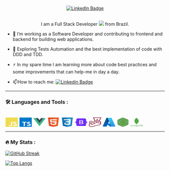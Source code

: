 <div id="heder" align="center">
  <img src="https://media.giphy.com/media/qgQUggAC3Pfv687qPC/giphy.gif" alt="">

<div id="badges">
  <a href="https://www.linkedin.com/in/brenomelomendes/">
    <img src="https://img.shields.io/badge/LinkedIn-blue?style=for-the-badge&logo=linkedin&logoColor=white" alt="LinkedIn Badge"/>
  </a>
</div>
<img src="https://komarev.com/ghpvc/?username=brenokf&style=flat-square&color=blue" alt=""/>

I am a Full Stack Developer <img src="https://media.giphy.com/media/AT6LbRAazEoPm/giphy.gif" width="30"> from Brazil.
</div>

- :telescope: I’m working as a Software Developer and contributing to frontend and backend for building web applications.

- :seedling: Exploring Tests Automation and the best implementation of code with DDD and TDD.

- :zap: In my spare time I am learning more about code best practices and some improvements that can help-me in day a day.

- :mailbox:How to reach me: [![Linkedin Badge](https://img.shields.io/badge/-Breno-blue?style=flat&logo=Linkedin&logoColor=white)](https://www.linkedin.com/in/brenomelomendes/)

---

### :hammer_and_wrench: Languages and Tools :

<div style="display: inline_block; align-items: center;">
<br>
  <img align="center" alt="Breno-Js" height="30" width="40" src="https://raw.githubusercontent.com/devicons/devicon/master/icons/javascript/javascript-plain.svg">
  <img align="center" alt="Breno-Ts" height="30" width="40" src="https://raw.githubusercontent.com/devicons/devicon/master/icons/typescript/typescript-plain.svg">
  <img align="center" alt="vuejs" height="30" width="40" src="https://raw.githubusercontent.com/devicons/devicon/master/icons/vuejs/vuejs-original.svg">
  <img align="center" alt="Rafa-HTML" height="30" width="40" src="https://raw.githubusercontent.com/devicons/devicon/master/icons/html5/html5-original.svg">
  <img align="center" alt="Rafa-CSS" height="30" width="40" src="https://raw.githubusercontent.com/devicons/devicon/master/icons/css3/css3-original.svg">
  <img align="center" alt="Breno-Boostrap" height="30" width="40" src="https://raw.githubusercontent.com/devicons/devicon/master/icons/bootstrap/bootstrap-plain.svg">
  <img align="center" alt="jest" height="30" width="40" src="https://raw.githubusercontent.com/devicons/devicon/master/icons/jest/jest-plain.svg">
  <img align="center" alt="azure" height="30" width="40" src="https://raw.githubusercontent.com/devicons/devicon/master/icons/azure/azure-original.svg">
  <img align="center" alt="NodeJs" height="30" width="40" src="https://raw.githubusercontent.com/devicons/devicon/master/icons/nodejs/nodejs-plain.svg">
   <img align="center" alt="mongoDb" height="30" width="40" src="https://raw.githubusercontent.com/devicons/devicon/master/icons/mongodb/mongodb-plain-wordmark.svg">
  
</div>

---

### :fire: My Stats :
[![GitHub Streak](http://github-readme-streak-stats.herokuapp.com?user=brenokf&theme=dracula&hide_border=true)](https://git.io/streak-stats)

[![Top Langs](https://github-readme-stats.vercel.app/api/top-langs/?username=brenokf&layout=compact&theme=vision-friendly-dark)](https://github.com/anuraghazra/github-readme-stats)
